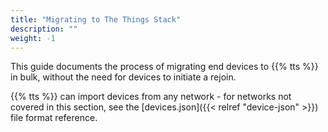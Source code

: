 ```yaml
---
title: "Migrating to The Things Stack"
description: ""
weight: -1
---
```


This guide documents the process of migrating end devices to {{% tts %}} in bulk, without the need for devices to initiate a rejoin.

<!--more-->

{{% tts %}} can import devices from any network - for networks not covered in this section, see the [devices.json]({{< relref "device-json" >}}) file format reference.
